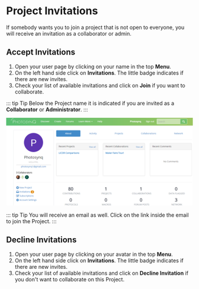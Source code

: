 # Project Invitations

If somebody wants you to join a project that is not open to everyone, you will receive an invitation as a collaborator or admin.

## Accept Invitations

1. Open your user page by clicking on your name in the top **Menu**.
2. On the left hand side click on **Invitations**. The little badge indicates if there are new invites.
3. Check your list of available invitations and click on **Join** if you want to collaborate.

::: tip Tip
Below the Project name it is indicated if you are invited as a **Collaborator** or **Administrator**.
:::

![Invitations](../projects/images/invitations.png)

::: tip Tip
You will receive an email as well. Click on the link inside the email to join the Project.
:::

## Decline Invitations

1. Open your user page by clicking on your avatar in the top **Menu**.
2. On the left hand side click on **Invitations**. The little badge indicates if there are new invites.
3. Check your list of available invitations and click on **Decline Invitation** if you don't want to collaborate on this Project.
